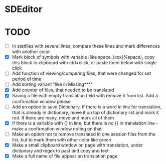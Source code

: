 # SDEditor

# TODO
- [ ] In statfiles with several lines, compare these lines and mark differences with another color
- [x] Mark block of symbols with variable (like space_{xxx}%space), copy this block to clipboard with ctrl+click, or paste them below with single click
- [ ] Add function of viewing/comparing files, that were changed for set period of time
- [ ] Add sorting variant "like in Missing***"
- [x] Add counter of files, that needed to be translated
- [x] Saving a file with empty translation field with remove it from list. Add a confirmation window please
- [ ] Add an option to save Dictionary. If there is a word in line for translation, that is already in dictionary, move it on top of dictionary list and mark it red. If there are many, move and mark all of them
- [x] If there is a variable with {} in line, but there is no {} in translation line - make a confirmation window noting on that
- [ ] Make an option not to remove translated in one session files from the list, but to mark them with other color like green
- [x] Make a small clipboard window on page with translation, under dictionary and regex to past and copy and text
- [x] Make a full name of file appear on translation page
